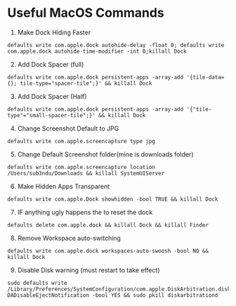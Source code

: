# Useful MacOS Commands


1. Make Dock Hiding Faster

```
defaults write com.apple.dock autohide-delay -float 0; defaults write com.apple.dock autohide-time-modifier -int 0;killall Dock
```

2. Add Dock Spacer (full)

```
defaults write com.apple.dock persistent-apps -array-add '{tile-data={}; tile-type="spacer-tile";}' && killall Dock
```

3. Add Dock Spacer (Half)

```
defaults write com.apple.dock persistent-apps -array-add '{"tile-type"="small-spacer-tile";}' && killall Dock
```

4. Change Screenshot Default to JPG

```
defaults write com.apple.screencapture type jpg
```

5. Change Default Screenshot folder(mine is downloads folder)

```
defaults write com.apple.screencapture location /Users/sub3ndu/Downloads && killall SystemUIServer
```

6. Make Hidden Apps Transparent

```
defaults write com.apple.Dock showhidden -bool TRUE && killall Dock
```

7. IF anything ugly happens the to reset the dock

```
defaults delete com.apple.dock && killall Dock && killall Finder
```

8. Remove Workspace auto-switching 

```
defaults write com.apple.dock workspaces-auto-swoosh -bool NO && killall Dock
```

9. Disable Disk warning (must restart to take effect)

```
sudo defaults write /Library/Preferences/SystemConfiguration/com.apple.DiskArbitration.diskarbitrationd.plist DADisableEjectNotification -bool YES && sudo pkill diskarbitrationd
```
